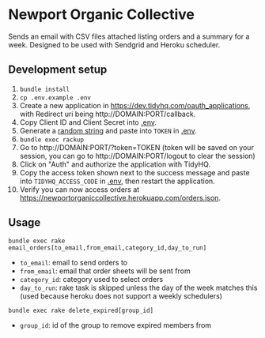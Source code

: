 # Newport Organic Collective

Sends an email with CSV files attached listing orders and a summary for a week. Designed to be used with Sendgrid and Heroku scheduler.

## Development setup

1. `bundle install`
1. `cp .env.example .env`
1. Create a new application in https://dev.tidyhq.com/oauth_applications, with Redirect uri being http://DOMAIN:PORT/callback.
1. Copy Client ID and Client Secret into [.env](https://github.com/fbvilela/noc/blob/master/.env.example).
1. Generate a [random string](https://stackoverflow.com/questions/88311/how-to-generate-a-random-string-in-ruby) and paste into `TOKEN` in [.env](https://github.com/fbvilela/noc/blob/master/.env.example).
1. `bundle exec rackup`
1. Go to http://DOMAIN:PORT/?token=TOKEN (token will be saved on your session, you can go to http://DOMAIN:PORT/logout to clear the session)
1. Click on "Auth" and authorize the application with TidyHQ.
1. Copy the access token shown next to the success message and paste into `TIDYHQ_ACCESS_CODE` in [.env](https://github.com/fbvilela/noc/blob/master/.env.example), then restart the application.
1. Verify you can now access orders at https://newportorganiccollective.herokuapp.com/orders.json.

## Usage

```
bundle exec rake email_orders[to_email,from_email,category_id,day_to_run]
```

- `to_email`: email to send orders to
- `from_email`: email that order sheets will be sent from
- `category_id`: category used to select orders
- `day_to_run`: rake task is skipped unless the day of the week matches this (used because heroku does not support a weekly schedulers)

```
bundle exec rake delete_expired[group_id]
```

- `group_id`: id of the group to remove expired members from
